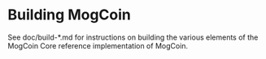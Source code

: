 Building MogCoin
================

See doc/build-*.md for instructions on building the various
elements of the MogCoin Core reference implementation of MogCoin.
